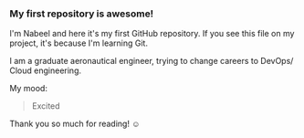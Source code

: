 ### My first repository is awesome!

I'm Nabeel and here it's my first GitHub repository.
If you see this file on my project, it's because I'm learning Git.

I am a graduate aeronautical engineer, trying to change careers to DevOps/ Cloud engineering.

My mood:

> Excited



Thank you so much for reading! ☺